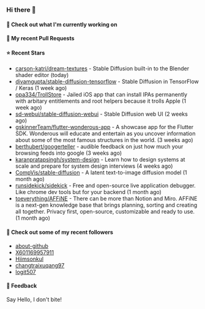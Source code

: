 ### Hi there 👋

#### 👷 Check out what I'm currently working on

#### 🔨 My recent Pull Requests


#### ⭐ Recent Stars

- [carson-katri/dream-textures](https://github.com/carson-katri/dream-textures) - Stable Diffusion built-in to the Blender shader editor (today)
- [divamgupta/stable-diffusion-tensorflow](https://github.com/divamgupta/stable-diffusion-tensorflow) - Stable Diffusion in TensorFlow / Keras (1 week ago)
- [opa334/TrollStore](https://github.com/opa334/TrollStore) - Jailed iOS app that can install IPAs permanently with arbitary entitlements and root helpers because it trolls Apple (1 week ago)
- [sd-webui/stable-diffusion-webui](https://github.com/sd-webui/stable-diffusion-webui) - Stable Diffusion web UI (2 weeks ago)
- [gskinnerTeam/flutter-wonderous-app](https://github.com/gskinnerTeam/flutter-wonderous-app) - A showcase app for the Flutter SDK. Wonderous will educate and entertain as you uncover information about some of the most famous structures in the world. (3 weeks ago)
- [berthubert/googerteller](https://github.com/berthubert/googerteller) - audible feedback on just how much your browsing feeds into google (3 weeks ago)
- [karanpratapsingh/system-design](https://github.com/karanpratapsingh/system-design) - Learn how to design systems at scale and prepare for system design interviews (4 weeks ago)
- [CompVis/stable-diffusion](https://github.com/CompVis/stable-diffusion) - A latent text-to-image diffusion model (1 month ago)
- [runsidekick/sidekick](https://github.com/runsidekick/sidekick) - Free and open-source live application debugger. Like chrome dev tools but for your backend (1 month ago)
- [toeverything/AFFiNE](https://github.com/toeverything/AFFiNE) - There can be more than Notion and Miro. AFFiNE is a next-gen knowledge base that brings planning, sorting and creating all together. Privacy first, open-source, customizable and ready to use.  (1 month ago)

#### 👯 Check out some of my recent followers

- [about-github](https://github.com/about-github)
- [X601169957911](https://github.com/X601169957911)
- [Hiimsonkul](https://github.com/Hiimsonkul)
- [changtraixuqang97](https://github.com/changtraixuqang97)
- [logit507](https://github.com/logit507)

#### 💬 Feedback

Say Hello, I don't bite!